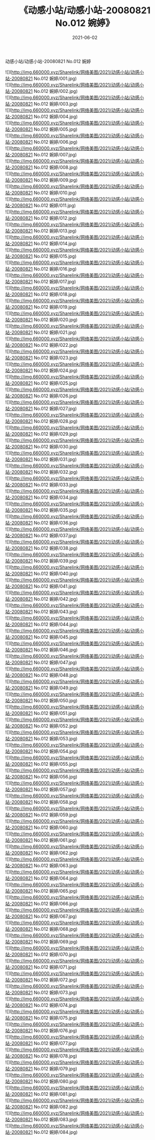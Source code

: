﻿---
layout: post
title:  《动感小站/动感小站-20080821 No.012 婉婷》
date:   2021-06-02
img: http://img.660000.xyz/Sharelink/网络美图/2021/动感小站/动感小站-20080821 No.012 婉婷/000.jpg
categories: [美女, 清纯, 唯美]
---

动感小站/动感小站-20080821 No.012 婉婷

 ![](http://img.660000.xyz/Sharelink/网络美图/2021/动感小站/动感小站-20080821 No.012 婉婷/001.jpg) <br>![](http://img.660000.xyz/Sharelink/网络美图/2021/动感小站/动感小站-20080821 No.012 婉婷/002.jpg) <br>![](http://img.660000.xyz/Sharelink/网络美图/2021/动感小站/动感小站-20080821 No.012 婉婷/003.jpg) <br>![](http://img.660000.xyz/Sharelink/网络美图/2021/动感小站/动感小站-20080821 No.012 婉婷/004.jpg) <br>![](http://img.660000.xyz/Sharelink/网络美图/2021/动感小站/动感小站-20080821 No.012 婉婷/005.jpg) <br>![](http://img.660000.xyz/Sharelink/网络美图/2021/动感小站/动感小站-20080821 No.012 婉婷/006.jpg) <br>![](http://img.660000.xyz/Sharelink/网络美图/2021/动感小站/动感小站-20080821 No.012 婉婷/007.jpg) <br>![](http://img.660000.xyz/Sharelink/网络美图/2021/动感小站/动感小站-20080821 No.012 婉婷/008.jpg) <br>![](http://img.660000.xyz/Sharelink/网络美图/2021/动感小站/动感小站-20080821 No.012 婉婷/009.jpg) <br>![](http://img.660000.xyz/Sharelink/网络美图/2021/动感小站/动感小站-20080821 No.012 婉婷/010.jpg) <br>![](http://img.660000.xyz/Sharelink/网络美图/2021/动感小站/动感小站-20080821 No.012 婉婷/011.jpg) <br>![](http://img.660000.xyz/Sharelink/网络美图/2021/动感小站/动感小站-20080821 No.012 婉婷/012.jpg) <br>![](http://img.660000.xyz/Sharelink/网络美图/2021/动感小站/动感小站-20080821 No.012 婉婷/013.jpg) <br>![](http://img.660000.xyz/Sharelink/网络美图/2021/动感小站/动感小站-20080821 No.012 婉婷/014.jpg) <br>![](http://img.660000.xyz/Sharelink/网络美图/2021/动感小站/动感小站-20080821 No.012 婉婷/015.jpg) <br>![](http://img.660000.xyz/Sharelink/网络美图/2021/动感小站/动感小站-20080821 No.012 婉婷/016.jpg) <br>![](http://img.660000.xyz/Sharelink/网络美图/2021/动感小站/动感小站-20080821 No.012 婉婷/017.jpg) <br>![](http://img.660000.xyz/Sharelink/网络美图/2021/动感小站/动感小站-20080821 No.012 婉婷/018.jpg) <br>![](http://img.660000.xyz/Sharelink/网络美图/2021/动感小站/动感小站-20080821 No.012 婉婷/019.jpg) <br>![](http://img.660000.xyz/Sharelink/网络美图/2021/动感小站/动感小站-20080821 No.012 婉婷/020.jpg) <br>![](http://img.660000.xyz/Sharelink/网络美图/2021/动感小站/动感小站-20080821 No.012 婉婷/021.jpg) <br>![](http://img.660000.xyz/Sharelink/网络美图/2021/动感小站/动感小站-20080821 No.012 婉婷/022.jpg) <br>![](http://img.660000.xyz/Sharelink/网络美图/2021/动感小站/动感小站-20080821 No.012 婉婷/023.jpg) <br>![](http://img.660000.xyz/Sharelink/网络美图/2021/动感小站/动感小站-20080821 No.012 婉婷/024.jpg) <br>![](http://img.660000.xyz/Sharelink/网络美图/2021/动感小站/动感小站-20080821 No.012 婉婷/025.jpg) <br>![](http://img.660000.xyz/Sharelink/网络美图/2021/动感小站/动感小站-20080821 No.012 婉婷/026.jpg) <br>![](http://img.660000.xyz/Sharelink/网络美图/2021/动感小站/动感小站-20080821 No.012 婉婷/027.jpg) <br>![](http://img.660000.xyz/Sharelink/网络美图/2021/动感小站/动感小站-20080821 No.012 婉婷/028.jpg) <br>![](http://img.660000.xyz/Sharelink/网络美图/2021/动感小站/动感小站-20080821 No.012 婉婷/029.jpg) <br>![](http://img.660000.xyz/Sharelink/网络美图/2021/动感小站/动感小站-20080821 No.012 婉婷/030.jpg) <br>![](http://img.660000.xyz/Sharelink/网络美图/2021/动感小站/动感小站-20080821 No.012 婉婷/031.jpg) <br>![](http://img.660000.xyz/Sharelink/网络美图/2021/动感小站/动感小站-20080821 No.012 婉婷/032.jpg) <br>![](http://img.660000.xyz/Sharelink/网络美图/2021/动感小站/动感小站-20080821 No.012 婉婷/033.jpg) <br>![](http://img.660000.xyz/Sharelink/网络美图/2021/动感小站/动感小站-20080821 No.012 婉婷/034.jpg) <br>![](http://img.660000.xyz/Sharelink/网络美图/2021/动感小站/动感小站-20080821 No.012 婉婷/035.jpg) <br>![](http://img.660000.xyz/Sharelink/网络美图/2021/动感小站/动感小站-20080821 No.012 婉婷/036.jpg) <br>![](http://img.660000.xyz/Sharelink/网络美图/2021/动感小站/动感小站-20080821 No.012 婉婷/037.jpg) <br>![](http://img.660000.xyz/Sharelink/网络美图/2021/动感小站/动感小站-20080821 No.012 婉婷/038.jpg) <br>![](http://img.660000.xyz/Sharelink/网络美图/2021/动感小站/动感小站-20080821 No.012 婉婷/039.jpg) <br>![](http://img.660000.xyz/Sharelink/网络美图/2021/动感小站/动感小站-20080821 No.012 婉婷/040.jpg) <br>![](http://img.660000.xyz/Sharelink/网络美图/2021/动感小站/动感小站-20080821 No.012 婉婷/041.jpg) <br>![](http://img.660000.xyz/Sharelink/网络美图/2021/动感小站/动感小站-20080821 No.012 婉婷/042.jpg) <br>![](http://img.660000.xyz/Sharelink/网络美图/2021/动感小站/动感小站-20080821 No.012 婉婷/043.jpg) <br>![](http://img.660000.xyz/Sharelink/网络美图/2021/动感小站/动感小站-20080821 No.012 婉婷/044.jpg) <br>![](http://img.660000.xyz/Sharelink/网络美图/2021/动感小站/动感小站-20080821 No.012 婉婷/045.jpg) <br>![](http://img.660000.xyz/Sharelink/网络美图/2021/动感小站/动感小站-20080821 No.012 婉婷/046.jpg) <br>![](http://img.660000.xyz/Sharelink/网络美图/2021/动感小站/动感小站-20080821 No.012 婉婷/047.jpg) <br>![](http://img.660000.xyz/Sharelink/网络美图/2021/动感小站/动感小站-20080821 No.012 婉婷/048.jpg) <br>![](http://img.660000.xyz/Sharelink/网络美图/2021/动感小站/动感小站-20080821 No.012 婉婷/049.jpg) <br>![](http://img.660000.xyz/Sharelink/网络美图/2021/动感小站/动感小站-20080821 No.012 婉婷/050.jpg) <br>![](http://img.660000.xyz/Sharelink/网络美图/2021/动感小站/动感小站-20080821 No.012 婉婷/051.jpg) <br>![](http://img.660000.xyz/Sharelink/网络美图/2021/动感小站/动感小站-20080821 No.012 婉婷/052.jpg) <br>![](http://img.660000.xyz/Sharelink/网络美图/2021/动感小站/动感小站-20080821 No.012 婉婷/053.jpg) <br>![](http://img.660000.xyz/Sharelink/网络美图/2021/动感小站/动感小站-20080821 No.012 婉婷/054.jpg) <br>![](http://img.660000.xyz/Sharelink/网络美图/2021/动感小站/动感小站-20080821 No.012 婉婷/055.jpg) <br>![](http://img.660000.xyz/Sharelink/网络美图/2021/动感小站/动感小站-20080821 No.012 婉婷/056.jpg) <br>![](http://img.660000.xyz/Sharelink/网络美图/2021/动感小站/动感小站-20080821 No.012 婉婷/057.jpg) <br>![](http://img.660000.xyz/Sharelink/网络美图/2021/动感小站/动感小站-20080821 No.012 婉婷/058.jpg) <br>![](http://img.660000.xyz/Sharelink/网络美图/2021/动感小站/动感小站-20080821 No.012 婉婷/059.jpg) <br>![](http://img.660000.xyz/Sharelink/网络美图/2021/动感小站/动感小站-20080821 No.012 婉婷/060.jpg) <br>![](http://img.660000.xyz/Sharelink/网络美图/2021/动感小站/动感小站-20080821 No.012 婉婷/061.jpg) <br>![](http://img.660000.xyz/Sharelink/网络美图/2021/动感小站/动感小站-20080821 No.012 婉婷/062.jpg) <br>![](http://img.660000.xyz/Sharelink/网络美图/2021/动感小站/动感小站-20080821 No.012 婉婷/063.jpg) <br>![](http://img.660000.xyz/Sharelink/网络美图/2021/动感小站/动感小站-20080821 No.012 婉婷/064.jpg) <br>![](http://img.660000.xyz/Sharelink/网络美图/2021/动感小站/动感小站-20080821 No.012 婉婷/065.jpg) <br>![](http://img.660000.xyz/Sharelink/网络美图/2021/动感小站/动感小站-20080821 No.012 婉婷/066.jpg) <br>![](http://img.660000.xyz/Sharelink/网络美图/2021/动感小站/动感小站-20080821 No.012 婉婷/067.jpg) <br>![](http://img.660000.xyz/Sharelink/网络美图/2021/动感小站/动感小站-20080821 No.012 婉婷/068.jpg) <br>![](http://img.660000.xyz/Sharelink/网络美图/2021/动感小站/动感小站-20080821 No.012 婉婷/069.jpg) <br>![](http://img.660000.xyz/Sharelink/网络美图/2021/动感小站/动感小站-20080821 No.012 婉婷/070.jpg) <br>![](http://img.660000.xyz/Sharelink/网络美图/2021/动感小站/动感小站-20080821 No.012 婉婷/071.jpg) <br>![](http://img.660000.xyz/Sharelink/网络美图/2021/动感小站/动感小站-20080821 No.012 婉婷/072.jpg) <br>![](http://img.660000.xyz/Sharelink/网络美图/2021/动感小站/动感小站-20080821 No.012 婉婷/073.jpg) <br>![](http://img.660000.xyz/Sharelink/网络美图/2021/动感小站/动感小站-20080821 No.012 婉婷/074.jpg) <br>![](http://img.660000.xyz/Sharelink/网络美图/2021/动感小站/动感小站-20080821 No.012 婉婷/075.jpg) <br>![](http://img.660000.xyz/Sharelink/网络美图/2021/动感小站/动感小站-20080821 No.012 婉婷/076.jpg) <br>![](http://img.660000.xyz/Sharelink/网络美图/2021/动感小站/动感小站-20080821 No.012 婉婷/077.jpg) <br>![](http://img.660000.xyz/Sharelink/网络美图/2021/动感小站/动感小站-20080821 No.012 婉婷/078.jpg) <br>![](http://img.660000.xyz/Sharelink/网络美图/2021/动感小站/动感小站-20080821 No.012 婉婷/079.jpg) <br>![](http://img.660000.xyz/Sharelink/网络美图/2021/动感小站/动感小站-20080821 No.012 婉婷/080.jpg) <br>![](http://img.660000.xyz/Sharelink/网络美图/2021/动感小站/动感小站-20080821 No.012 婉婷/081.jpg) <br>![](http://img.660000.xyz/Sharelink/网络美图/2021/动感小站/动感小站-20080821 No.012 婉婷/082.jpg) <br>![](http://img.660000.xyz/Sharelink/网络美图/2021/动感小站/动感小站-20080821 No.012 婉婷/083.jpg) <br>![](http://img.660000.xyz/Sharelink/网络美图/2021/动感小站/动感小站-20080821 No.012 婉婷/084.jpg) <br>
